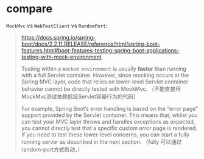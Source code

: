 # compare

`MockMvc` vs `WebTestClient` vs `RandomPort`:
> <https://docs.spring.io/spring-boot/docs/2.2.11.RELEASE/reference/html/spring-boot-features.html#boot-features-testing-spring-boot-applications-testing-with-mock-environment>
>
> Testing within a `mocked environment` is usually **faster** than running with a full Servlet container. 
> However, since mocking occurs at the Spring MVC layer, 
> code that relies on lower-level Servlet container behavior cannot be directly tested with MockMvc.
> （不能直接用MockMvc测试依赖低级Servlet容器行为的代码）
> 
> For example, Spring Boot’s error handling is based on the “error page” support provided by the Servlet container. 
> This means that, whilst you can test your MVC layer throws and handles exceptions as expected, 
> you cannot directly test that a specific custom error page is rendered. 
> If you need to test these lower-level concerns, you can start a fully running server as described in the next section.
> （fully 可以通过 random-port方式启动。）